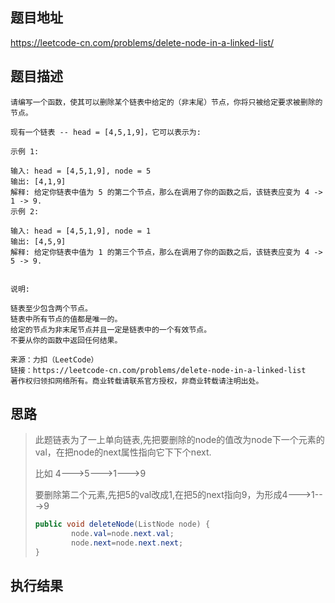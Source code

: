 ## 题目地址

 https://leetcode-cn.com/problems/delete-node-in-a-linked-list/ 

## 题目描述

```
请编写一个函数，使其可以删除某个链表中给定的（非末尾）节点，你将只被给定要求被删除的节点。

现有一个链表 -- head = [4,5,1,9]，它可以表示为:

示例 1:

输入: head = [4,5,1,9], node = 5
输出: [4,1,9]
解释: 给定你链表中值为 5 的第二个节点，那么在调用了你的函数之后，该链表应变为 4 -> 1 -> 9.
示例 2:

输入: head = [4,5,1,9], node = 1
输出: [4,5,9]
解释: 给定你链表中值为 1 的第三个节点，那么在调用了你的函数之后，该链表应变为 4 -> 5 -> 9.
 

说明:

链表至少包含两个节点。
链表中所有节点的值都是唯一的。
给定的节点为非末尾节点并且一定是链表中的一个有效节点。
不要从你的函数中返回任何结果。

来源：力扣（LeetCode）
链接：https://leetcode-cn.com/problems/delete-node-in-a-linked-list
著作权归领扣网络所有。商业转载请联系官方授权，非商业转载请注明出处。
```

## 思路

> 此题链表为了一上单向链表,先把要删除的node的值改为node下一个元素的val，在把node的next属性指向它下下个next.
>
> 比如 4--->5--->1--->9
>
> 要删除第二个元素,先把5的val改成1,在把5的next指向9，为形成4--->1--->9
>
> ```java
> public void deleteNode(ListNode node) {
>         node.val=node.next.val;
>         node.next=node.next.next;
> }
> ```
>

## 执行结果

